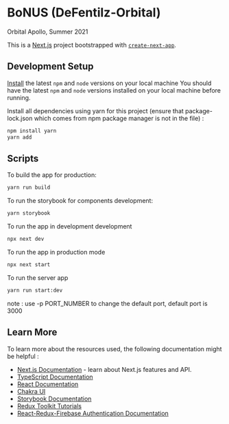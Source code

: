 # BoNUS (DeFentilz-Orbital)
Orbital Apollo, Summer 2021

This is a [Next.js](https://nextjs.org/) project bootstrapped with [`create-next-app`](https://github.com/vercel/next.js/tree/canary/packages/create-next-app).

## Development Setup

[Install](https://docs.npmjs.com/downloading-and-installing-node-js-and-npm) the latest `npm` and `node` versions on your local machine
You should have the latest `npm` and `node` versions installed on your local machine before running.

Install all dependencies using yarn for this project (ensure that package-lock.json which comes from npm package manager is not in the file) :
```bash
npm install yarn
yarn add
```

## Scripts 

To build the app for production:
```bash
yarn run build
```

To run the storybook for components development:
```bash
yarn storybook
```

To run the app in development development 
```bash
npx next dev
```

To run the app in production mode
```bash
npx next start
```

To run the server app 
```bash
yarn run start:dev
```


note : use -p PORT_NUMBER to change the default port, default port is 3000 

## Learn More

To learn more about the resources used, the following documentation might be helpful : 

- [Next.js Documentation](https://nextjs.org/docs) - learn about Next.js features and API.
- [TypeScript Documentation](https://www.typescriptlang.org/docs/)
- [React Documentation](https://reactjs.org/docs)
- [Chakra UI](https://chakra-ui.com/)
- [Storybook Documentation](https://storybook.js.org/docs)
- [Redux Toolkit Tutorials](https://redux-toolkit.js.org/tutorials/overview)
- [React-Redux-Firebase Authentication Documentation](http://react-redux-firebase.com/docs/auth.html)

